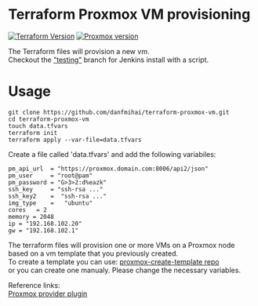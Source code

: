 # Terraform Proxmox VM provisioning

[![Terraform Version](https://img.shields.io/badge/Terraform-0.12.26-brightgreen.svg)](https://www.terraform.io/downloads.html) [![Proxmox version](https://img.shields.io/badge/Proxmox-6.2-brightgreen.svg)](https://www.proxmox.com/en/downloads)

The Terraform files will provision a new vm.  
Checkout the ["testing"](https://github.com/danfmihai/terraform-proxmox-vm/tree/testing) branch for Jenkins install with a script.

# Usage
```
git clone https://github.com/danfmihai/terraform-proxmox-vm.git
cd terraform-proxmox-vm
touch data.tfvars
terraform init
terraform apply --var-file=data.tfvars
```
Create a file called 'data.tfvars' and add the following variabiles:

```
pm_api_url  = "https://proxmox.domain.com:8006/api2/json"
pm_user     = "root@pam"
pm_password = "G>3>2:d%eazk"
ssh_key     = "ssh-rsa ..."
ssh_key2    =  "ssh-rsa ..."
img_type    =   "ubuntu"
cores   = 2
memory = 2048
ip = "192.168.102.20"
gw = "192.168.102.1"
```

The terraform files will provision one or more VMs on a Proxmox node based on a vm template that you previously created.  
To create a template you can use:
[proxmox-create-template repo](https://github.com/danfmihai/proxmox-create-template)  
or you can create one manualy. Please change the necessary variables.

Reference links:  
[Proxmox provider plugin](https://github.com/Telmate/terraform-provider-proxmox)

